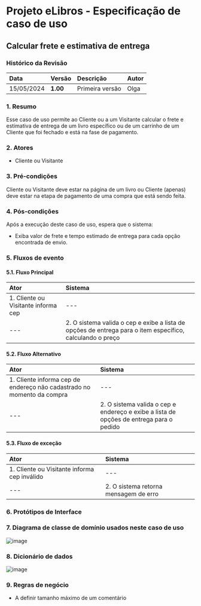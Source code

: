 
# Projeto eLibros - Especificação de caso de uso

## Calcular frete e estimativa de entrega

### Histórico da Revisão 
|  Data  | Versão | Descrição | Autor |
|:-------|:-------|:----------|:------|
| 15/05/2024 | **1.00** | Primeira versão  | Olga |


### 1. Resumo 
Esse caso de uso permite ao Cliente ou a um Visitante calcular o frete e estimativa de entrega de um livro específico ou de um carrinho de um Cliente que foi fechado e está na fase de pagamento.

### 2. Atores 
- Cliente ou Visitante

### 3. Pré-condições
Cliente ou Visitante deve estar na página de um livro ou Cliente (apenas) deve estar na etapa de pagamento de uma compra que está sendo feita.
  
### 4. Pós-condições
Após a execução deste caso de uso, espera que o sistema:
- Exiba valor de frete e tempo estimado de entrega para cada opção encontrada de envio.

### 5. Fluxos de evento

#### 5.1. Fluxo Principal 
|  Ator  | Sistema |
|:-------|:------- |
| 1. Cliente ou Visitante informa cep | --- |
| --- | 2. O sistema valida o cep e exibe a lista de opções de entrega para o item específico, calculando o preço |

#### 5.2. Fluxo Alternativo 
|  Ator  | Sistema |
|:-------|:------- |
| 1. Cliente informa cep de endereço não cadastrado no momento da compra | --- |
| --- | 2. O sistema valida o cep e endereço e exibe a lista de opções de entrega para o pedido | 

#### 5.3. Fluxo de exceção

|  Ator  | Sistema |
|:-------|:------- |
| 1. Cliente ou Visitante informa cep inválido | --- |
| --- | 2. O sistema retorna mensagem de erro | 

### 6. Protótipos de Interface



### 7. Diagrama de classe de domínio usados neste caso de uso

![image](https://github.com/user-attachments/assets/f2c3a638-5065-4681-bdc0-0f0f18ebc6f2)


### 8. Dicionário de dados
![image](https://github.com/user-attachments/assets/0c6ec90a-5b48-47fa-a574-b162183506da)

### 9. Regras de negócio
- A definir tamanho máximo de um comentário
